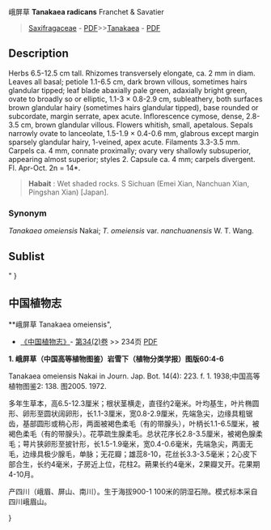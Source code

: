 峨屏草 **Tanakaea radicans** Franchet & Savatier

> [Saxifragaceae](http://www.iplant.cn/info/Saxifragaceae?t=foc) - [PDF](http://www.iplant.cn/foc/pdf/Saxifragaceae.pdf)>>[Tanakaea](http://www.iplant.cn/info/Tanakaea?t=foc) - [PDF](http://www.iplant.cn/foc/pdf/Tanakaea.pdf)

## Description

Herbs 6.5-12.5 cm tall. Rhizomes transversely elongate, ca. 2 mm in diam. Leaves all basal; petiole 1.1-6.5 cm, dark brown villous, sometimes hairs glandular tipped; leaf blade abaxially pale green, adaxially bright green, ovate to broadly so or elliptic, 1.1-3 × 0.8-2.9 cm, subleathery, both surfaces brown glandular hairy (sometimes hairs glandular tipped), base rounded or subcordate, margin serrate, apex acute. Inflorescence cymose, dense, 2.8-3.5 cm, brown glandular villous. Flowers whitish, small, apetalous. Sepals narrowly ovate to lanceolate, 1.5-1.9 × 0.4-0.6 mm, glabrous except margin sparsely glandular hairy, 1-veined, apex acute. Filaments 3.3-3.5 mm. Carpels ca. 4 mm, connate proximally; ovary very shallowly subsuperior, appearing almost superior; styles 2. Capsule ca. 4 mm; carpels divergent. Fl. Apr-Oct. 2n = 14*.

> **Habait** : 
> Wet shaded rocks. S Sichuan (Emei Xian, Nanchuan Xian, Pingshan Xian) [Japan].

### Synonym
*Tanakaea omeiensis* Nakai; *T. omeiensis* var. *nanchuanensis* W. T. Wang.

## Sublist
"
}
## 中国植物志

**峨屏草 Tanakaea omeiensis",

* [《中国植物志》](http://www.iplant.cn/frps)- [第34(2)卷](http://www.iplant.cn/frps/vol/34(2)) >> 234页 [PDF](http://www.iplant.cn/frps/pdf/34(2)/234.PDF)

**1. 峨屏草（中国高等植物图鉴）岩雪下（植物分类学报）图版60:4-6**

Tanakaea omeiensis Nakai in Journ. Jap. Bot. 14(4): 223. f. 1. 1938;中国高等植物图鉴2: 138. 图2005. 1972.

多年生草本，高6.5-12.3厘米；根状茎横走，直径约2毫米。叶均基生，叶片椭圆形、卵形至圆状阔卵形，长1.1-3厘米，宽0.8-2.9厘米，先端急尖，边缘具粗锯齿，基部圆形或稍心形，两面被褐色柔毛（有的带腺头），叶柄长1.1-6.5厘米，被褐色柔毛（有的带腺头）。花葶疏生腺柔毛。总状花序长2.8-3.5厘米，被褐色腺柔毛；萼片狭卵形至披针形，长1.5-1.9毫米，宽0.4-0.6毫米，先端急尖，两面无毛，边缘具极少腺毛，单脉；无花瓣；雄蕊8-10，花丝长3.3-3.5毫米；2心皮下部合生，长约4毫米，子房近上位，花柱2。蒴果长约4毫米，2果瓣叉开。花果期4-10月。

产四川（峨眉、屏山、南川）。生于海拔900-1 100米的阴湿石隙。模式标本采自四川峨眉山。

}